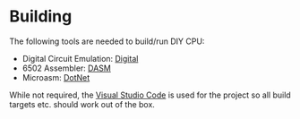 # Building

The following tools are needed to build/run DIY CPU:

* Digital Circuit Emulation: [Digital](https://github.com/hneemann/Digital)
* 6502 Assembler: [DASM](https://dasm-assembler.github.io/)
* Microasm: [DotNet](https://dotnet.microsoft.com/en-us/download)

While not required, the [Visual Studio Code](https://code.visualstudio.com/) is used for the project so all build targets etc. should work out of the box.